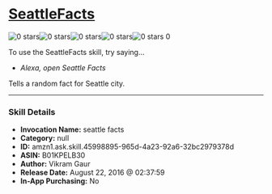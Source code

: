 # [SeattleFacts](http://alexa.amazon.com/#skills/amzn1.ask.skill.45998895-965d-4a23-92a6-32bc2979378d)
![0 stars](../../images/ic_star_border_black_18dp_1x.png)![0 stars](../../images/ic_star_border_black_18dp_1x.png)![0 stars](../../images/ic_star_border_black_18dp_1x.png)![0 stars](../../images/ic_star_border_black_18dp_1x.png)![0 stars](../../images/ic_star_border_black_18dp_1x.png) 0

To use the SeattleFacts skill, try saying...

* *Alexa, open Seattle Facts*

Tells a random fact for Seattle city.

***

### Skill Details

* **Invocation Name:** seattle facts
* **Category:** null
* **ID:** amzn1.ask.skill.45998895-965d-4a23-92a6-32bc2979378d
* **ASIN:** B01KPELB30
* **Author:** Vikram Gaur
* **Release Date:** August 22, 2016 @ 02:37:59
* **In-App Purchasing:** No
